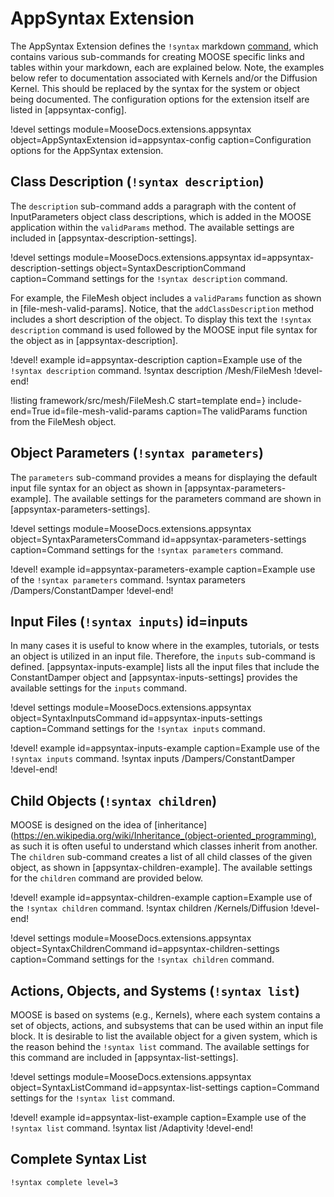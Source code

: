 # AppSyntax Extension

The AppSyntax Extension defines the `!syntax` markdown [command](/command.md), which contains various
sub-commands for creating MOOSE specific links and tables within your markdown, each are explained
below. Note, the examples below refer to documentation associated with Kernels and/or the Diffusion
Kernel. This should be replaced by the syntax for the system or object being documented. The
configuration options for the extension itself are listed in [appsyntax-config].

!devel settings module=MooseDocs.extensions.appsyntax
                object=AppSyntaxExtension
                id=appsyntax-config
                caption=Configuration options for the AppSyntax extension.

## Class Description (`!syntax description`)

The `description` sub-command adds a paragraph with the content of InputParameters object class
descriptions, which is added in the MOOSE application within the `validParams` method. The available
settings are included in [appsyntax-description-settings].

!devel settings module=MooseDocs.extensions.appsyntax
                id=appsyntax-description-settings
                object=SyntaxDescriptionCommand
                caption=Command settings for the `!syntax description` command.

For example, the FileMesh object includes a `validParams` function as shown in
[file-mesh-valid-params]. Notice, that the `addClassDescription` method includes a short
description of the object. To display this text the `!syntax description` command is used followed by
the MOOSE input file syntax for the object as in [appsyntax-description].

!devel! example id=appsyntax-description caption=Example use of the `!syntax description` command.
!syntax description /Mesh/FileMesh
!devel-end!

!listing framework/src/mesh/FileMesh.C start=template
                                       end=}
                                       include-end=True
                                       id=file-mesh-valid-params
                                       caption=The validParams function from the FileMesh object.


## Object Parameters (`!syntax parameters`)

The `parameters` sub-command provides a means for displaying the default input file syntax for an
object as shown in [appsyntax-parameters-example]. The available settings for the parameters
command are shown in [appsyntax-parameters-settings].

!devel settings module=MooseDocs.extensions.appsyntax
                object=SyntaxParametersCommand
                id=appsyntax-parameters-settings
                caption=Command settings for the `!syntax parameters` command.


!devel! example id=appsyntax-parameters-example caption=Example use of the `!syntax parameters` command.
!syntax parameters /Dampers/ConstantDamper
!devel-end!

## Input Files (`!syntax inputs`) id=inputs

In many cases it is useful to know where in the examples, tutorials, or tests an object is utilized
in an input file. Therefore, the `inputs` sub-command is defined. [appsyntax-inputs-example] lists
all the input files that include the ConstantDamper object and [appsyntax-inputs-settings]
provides the available settings for the `inputs` command.

!devel settings module=MooseDocs.extensions.appsyntax
                object=SyntaxInputsCommand
                id=appsyntax-inputs-settings
                caption=Command settings for the `!syntax inputs` command.

!devel! example id=appsyntax-inputs-example caption=Example use of the `!syntax inputs` command.
!syntax inputs /Dampers/ConstantDamper
!devel-end!


## Child Objects (`!syntax children`)

MOOSE is designed on the idea of
[inheritance](https://en.wikipedia.org/wiki/Inheritance_(object-oriented_programming), as such it is
often useful to understand which classes inherit from another. The `children` sub-command creates a
list of all child classes of the given object, as shown in [appsyntax-children-example]. The
available settings for the `children` command are provided below.

!devel! example id=appsyntax-children-example caption=Example use of the `!syntax children` command.
!syntax children /Kernels/Diffusion
!devel-end!

!devel settings module=MooseDocs.extensions.appsyntax
                object=SyntaxChildrenCommand
                id=appsyntax-children-settings
                caption=Command settings for the `!syntax children` command.

## Actions, Objects, and Systems (`!syntax list`)

MOOSE is based on systems (e.g., Kernels), where each system contains a set of objects, actions,
and subsystems that can be used within an input file block. It is desirable to list the available
object for a given system, which is the reason behind the `!syntax list` command.  The available
settings for this command are included in [appsyntax-list-settings].

!devel settings module=MooseDocs.extensions.appsyntax
                object=SyntaxListCommand
                id=appsyntax-list-settings
                caption=Command settings for the `!syntax list` command.


!devel! example id=appsyntax-list-example caption=Example use of the `!syntax list` command.
!syntax list /Adaptivity
!devel-end!

## Complete Syntax List

```
!syntax complete level=3
```
